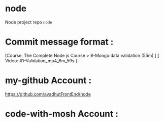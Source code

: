 # node 
Node project repo `node` 

# Commit message format : 
[Course: The Complete Node js Course > 8-Mongo data validation (55m) ] [ Video: #1-Validation_mp4_6m_59s ] - 


# my-github Account : 
https://github.com/avadhutFrontEnd/node 

# code-with-mosh Account : 
